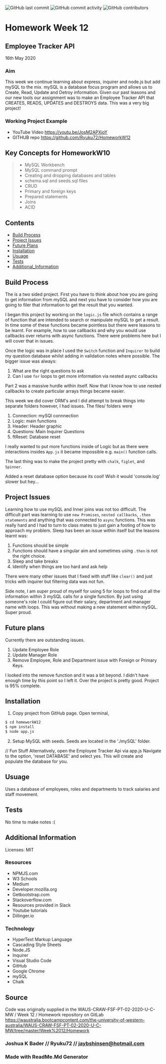 ![GitHub last commit](https://img.shields.io/github/last-commit/Ryuku72/HomeworkW12?style=for-the-badge)
![GitHub commit activity](https://img.shields.io/github/commit-activity/y/Ryuku72/HomeworkW12?style=for-the-badge)
![GitHub contributors](https://img.shields.io/github/contributors/Ryuku72/HomeworkW12?style=for-the-badge)


# Homework Week 12 
## Employee Tracker API
16th May 2020


### Aim
This week we continue learning about express, inquirer and node.js but add mySQL to the mix. mySQL is a database focus program and allows us to Create, Read, Update and Detroy information. Given our past leasons and our new tools our assignment was to make an Employee Tracker API that CREATES, READS, UPDATES and DESTROYS data. This was a very big project!



### Working Project Example
* YouTube Video https://youtu.be/JosM2APXioY
* GITHUB repo https://github.com/Ryuku72/HomeworkW12


## Key Concepts for HomeworkW10
> * MySQL Workbench
> * MySQL command prompt
> * Creating and dropping databases and tables
> * schema.sql and seeds.sql files
> * CRUD
> * Primary and foreign keys
> * Prepared statements
> * Joins
> * ACID

 
## Contents
* [Build Process](#Build_Process)
* [Project Issues](#Project_Issues)
* [Future Plans](#future)
* [Installation](#Installation)
* [Usuage](#Usuage)
* [Tests](#Tests)
* [Additional_Information](#Additional_Information)



<a name="Build_Process">

## Build Process 

The is a two sided project. First you have to think about how you are going to get information from mySQL and next you have to consider how you are going to filer that information to get the result that you wanted.

I began this project by working on the `logic.js` file which contains a range of function that are intended to search or manipulate mySQL to get a result. In time some of these functions became pointless but there were leasons to be learnt. For example, how to use callbacks and why you would use callbacks over returns with async functions. There were problems here but I will cover that in issues. 

Once the logic was in place I used the `Switch` function and `Inquirer` to build my question database whilst adding in validation notes where possible. The bigger issue was always: 
1. What are the right questions to ask
2. Can I use `for` loops to get more information via nested async callbacks

Part 2 was a massive hurdle within itself. Now that I know how to use nested callbacks to create particular arrays things became easier.

This week we did cover ORM's and I did attempt to break things into separate folders however, I had issues. The files/ folders were
1. Connection: mySQl connnection
2. Logic: main functions
3. Header: Header graphic
4. Questions: Main Inquirer Questions
5. ftReset: Database reset

I really wanted to put more functions inside of Logic but as there were interactions insides `App.js` it became impossible e.g. `main()` function calls. 

The last thing was to make the project pretty with `chalk`, `figlet`, and `Spinner`. 

Added a reset database option because its cool! Wish it would 'console.log' slower but hey...

<a name="Project_Issues">

## Project Issues

Learning how to use mySQL and Inner joins was not too difficult. The difficult part was learning to use `new Promises`, `nested callbacks`, `.then statements` and anything that was connected to `async` functions. This was really hard and I had to turn to class mates to just gain a footing of how to approach my problem. Sleep has been an issue within itself but the leasons learnt was:
1. Functions should be simple
2. Functions should have a singular aim and sometimes using `.then` is not the right choice.
3. Sleep and take breaks
4. Identify when things are too hard and ask help

There were many other issues that I fixed with stuff like `clear()` and just tricks with inquirer but filtering data was not fun.

Side note, I am super proud of myself for using 5 for loops to find out all the information within 3 mySQL calls for a single function. By just using someone's role I could figure out their salary, department and manager name with loops. This was without making a new statement within mySQL. Super proud.

<a name="future">

## Future plans

Currently there are outstanding issues.

1. Update Employee Role
2. Update Manager Role
3. Remove Employee, Role and Department issue with Foreign or Primary Keys.

I looked into the remove function and it was a bit beyond. I didn't have enough time by this point so I left it. Over the project is pretty good.
Project is 95% complete. 

<a name="Installation">

## Installation 
1. Copy project from GitHub page. Open terminal, 

```sh
$ cd homeworkW12
$ npm install
$ node app.js
```

2. Setup MySQL with seeds. Seeds are located in the './mySQL' folder.

// Fun Stuff
Alternatively, open the Employee Tracker Api via app.js
Navigate to the option, 'reset DATABASE' and select yes. This will create and populate the database for you.




<a name="Usuage">

## Usuage 
Uses a database of employees, roles and departments to track salaries and staff movement.

<a name="Tests">


## Tests
No time to make notes :(


<a name="Additional_Information">

## Additional Information
Licenses: MIT

### Resources
* NPMJS.com
* W3 Schools
* Medium
* Developer.mozilla.org
* Getbootstrap.com
* Stackoverflow.com
* Resources provided in Slack
* Youtube tutorials
* Dillinger.io


### Technology
* HyperText Markup Language
* Cascading Style Sheets
* Node.JS
* Inquirer
* Visual Studio Code
* GitHub
* Google Chrome
* mySQL
* Chalk



## Source
Code was originally supplied in the WAUS-CRAW-FSF-PT-02-2020-U-C-MW / Week 12 / Homework repository on GitLab https://waustralia.bootcampcontent.com/the-university-of-western-australia/WAUS-CRAW-FSF-PT-02-2020-U-C-MW/tree/master/Week%2012/Homework

### Joshua K Bader // Ryuku72 // jaybshinsen@hotmail.com
### Made with ReadMe.Md Generator 
